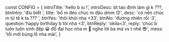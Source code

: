 const CONFIG = { 
introTitle: 'hello b iu !', 
introDesc: bt tao định làm gì k ???, 
btnIntro: 'đíu biết ', 
title: 'bố m đéo chúc m đâu dmm 😙', 
desc: 'có nên chúc m tử tế k ta ??? ', 
btnYes: 'thôi khỏi nha <33', 
btnNo: 'đương nhiên rồi :3', 
question:'happy birthday b tôi nhá <3', 
btnReply: 'okila<3', 
reply: 'chúc b luôn luôn xinh đệp 😀 đỗ đại học nha m 🤩 nghe lời ba má vs t nhé 😎', 
mess: 'tổi mới bùng lổ nha mài', 
}



